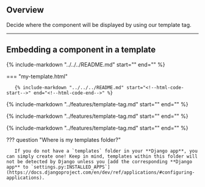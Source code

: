 ## Overview

<p class="intro" markdown>

Decide where the component will be displayed by using our template tag.

</p>

---

## Embedding a component in a template

{% include-markdown "../../../README.md" start="<!--html-header-start-->" end="<!--html-header-end-->" %}

=== "my-template.html"

       {% include-markdown "../../../README.md" start="<!--html-code-start-->" end="<!--html-code-end-->" %}

{% include-markdown "../features/template-tag.md" start="<!--context-start-->" end="<!--context-end-->" %}

{% include-markdown "../features/template-tag.md" start="<!--reserved-arg-start-->" end="<!--reserved-arg-end-->" %}

{% include-markdown "../features/template-tag.md" start="<!--multiple-components-start-->" end="<!--multiple-components-end-->" %}

??? question "Where is my templates folder?"

       If you do not have a `templates` folder in your **Django app**, you can simply create one! Keep in mind, templates within this folder will not be detected by Django unless you [add the corresponding **Django app** to `settings.py:INSTALLED_APPS`](https://docs.djangoproject.com/en/dev/ref/applications/#configuring-applications).
